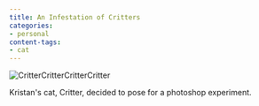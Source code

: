 ```yaml
---
title: An Infestation of Critters
categories:
- personal
content-tags:
- cat
---
```


![CritterCritterCritterCritter](/media/2004-09-25-an-infestation-of-critters/critters.jpg)

Kristan's cat, Critter, decided to pose for a photoshop experiment.
